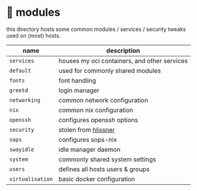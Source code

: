 # :electric_plug: modules

this directory hosts some common modules / services / security tweaks used on (most) hosts.

name            | description
--------------- | -----------
`services`      | houses my oci containers, and other services
`default`       | used for commonly shared modules
`fonts`         | font handling
`greetd`        | login manager
`networking`    | common network configuration
`nix`           | common nix configuration
`openssh`       | configures openssh options
`security`      | stolen from [hlissner](https://github.com/hlissner)
`sops`          | configures sops-nix
`swayidle`      | idle manager daemon
`system`        | commonly shared system settings
`users`         | defines all hosts users & groups
`virtualisation`| basic docker configuration